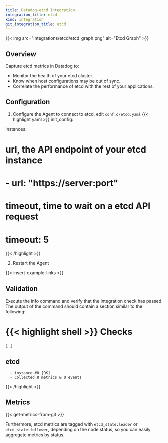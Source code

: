 ```yaml
---
title: Datadog-etcd Integration
integration_title: etcd
kind: integration
git_integration_title: etcd
---
```


{{< img src="integrations/etcd/etcd_graph.png" alt="Etcd Graph" >}}

## Overview

Capture etcd metrics in Datadog to:

* Monitor the health of your etcd cluster.
* Know when host configurations may be out of sync.
* Correlate the performance of etcd with the rest of your applications.

## Configuration

1. Configure the Agent to connect to etcd, edit `conf.d/etcd.yaml`
{{< highlight yaml >}}
init_config:

instances:
# url, the API endpoint of your etcd instance
#    - url: "https://server:port"
# timeout, time to wait on a etcd API request
#      timeout: 5
{{< /highlight >}}

2. Restart the Agent

{{< insert-example-links >}}

## Validation

Execute the info command and verify that the integration check has passed. The output of the command should contain a section similar to the following:

{{< highlight shell >}}
Checks
======

  [...]

  etcd
  ----
      - instance #0 [OK]
      - Collected 8 metrics & 0 events
{{< /highlight >}}

## Metrics

{{< get-metrics-from-git >}}

Furthermore, etcd metrics are tagged with `etcd_state:leader` or `etcd_state:follower`, depending on the node status, so you can easily aggregate metrics by status.
